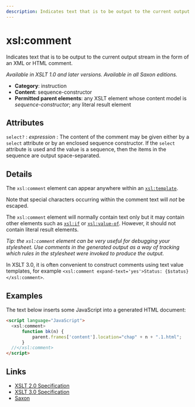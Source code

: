 ```yaml
---
description: Indicates text that is to be output to the current output stream in the form of an XML or HTML comment
---
```


# xsl:comment

Indicates text that is to be output to the current output stream in the form of an XML or HTML comment.

_Available in XSLT 1.0 and later versions. Available in all Saxon editions._

- **Category**: instruction
- **Content**: sequence-constructor
- **Permitted parent elements**: any XSLT element whose content model is _sequence-constructor_; any literal result element

## Attributes

`select?`
: _expression_
: The content of the comment may be given either by a `select` attribute or by an enclosed sequence constructor. If the `select` attribute is used and the value is a sequence, then the items in the sequence are output space-separated.

## Details

The `xsl:comment` element can appear anywhere within an [`xsl:template`](xsl-template.md).

Note that special characters occurring within the comment text will _not_ be escaped.

The `xsl:comment` element will normally contain text only but it may contain other elements such as [`xsl:if`](xsl-if.md) or [`xsl:value-of`](xsl-value-of.md). However, it should not contain literal result elements.

_Tip: the `xsl:comment` element can be very useful for debugging your stylesheet. Use comments in the generated output as a way of tracking which rules in the stylesheet were invoked to produce the output._

In XSLT 3.0, it is often convenient to construct comments using text value templates, for example `<xsl:comment expand-text='yes'>Status: {$status}</xsl:comment>`.

## Examples

The text below inserts some JavaScript into a generated HTML document:

```html
<script language="JavaScript">
  <xsl:comment>
      function bk(n) {
          parent.frames['content'].location="chap" + n + ".1.html";
      }
  //</xsl:comment>
</script>
```

## Links

- [XSLT 2.0 Specification](http://www.w3.org/TR/xslt20/#element-comment)
- [XSLT 3.0 Specification](http://www.w3.org/TR/xslt-30/#element-comment)
- [Saxon](http://www.saxonica.com/documentation/index.html#!xsl-elements/comment)
